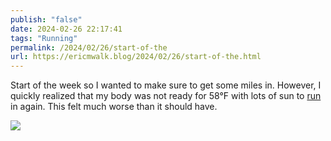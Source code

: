 ```yaml
---
publish: "false"
date: 2024-02-26 22:17:41
tags: "Running"
permalink: /2024/02/26/start-of-the
url: https://ericmwalk.blog/2024/02/26/start-of-the.html
---
```


Start of the week so I wanted to make sure to get some miles in. However, I quickly realized that my body was not ready for 58°F with lots of sun to [run](https://strava.com/activities/10842706784) in again. This felt much worse than it should have.

![](https://ericmwalk.blog/uploads/2024/img-8017.jpeg)